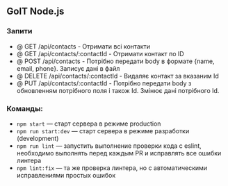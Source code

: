 ## GoIT Node.js 

### Запити
- @ GET /api/contacts - Отримати всі контакти
- @ GET /api/contacts/:contactId - Отримати контакт по ID
- @ POST /api/contacts - Потрібно передати body в формате {name, email, phone}. Записує дані в файл
- @ DELETE /api/contacts/:contactId - Видаляє контакт за вказаним Id
- @ PUT /api/contacts/:contactId - Потрібно передати body з обновленням потрібного поля і також Id. Змінює дані потрібного Id.


### Команды:

- `npm start` &mdash; старт сервера в режиме production
- `npm run start:dev` &mdash; старт сервера в режиме разработки (development)
- `npm run lint` &mdash; запустить выполнение проверки кода с eslint, необходимо выполнять перед каждым PR и исправлять все ошибки линтера
- `npm lint:fix` &mdash; та же проверка линтера, но с автоматическими исправлениями простых ошибок
